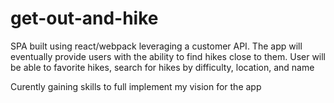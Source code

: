 # get-out-and-hike

SPA built using react/webpack leveraging a customer API. The app will eventually provide users with the ability to find hikes close to them.
User will be able to favorite hikes, search for hikes by difficulty, location, and name

Curently gaining skills to full implement my vision for the app


